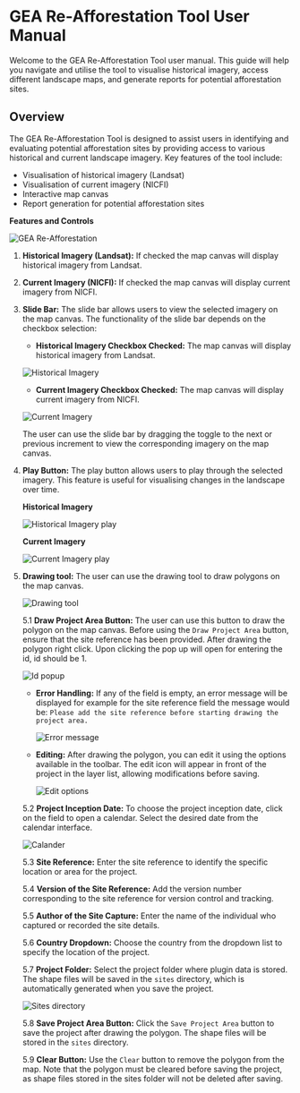 # GEA Re-Afforestation Tool User Manual

Welcome to the GEA Re-Afforestation Tool user manual. This guide will help you navigate and utilise the tool to visualise historical imagery, access different landscape maps, and generate reports for potential afforestation sites.

## Overview

The GEA Re-Afforestation Tool is designed to assist users in identifying and evaluating potential afforestation sites by providing access to various historical and current landscape imagery. Key features of the tool include:

- Visualisation of historical imagery (Landsat)
- Visualisation of current imagery (NICFI)
- Interactive map canvas
- Report generation for potential afforestation sites


**Features and Controls**

![GEA Re-Afforestation](./img/complete-gea-re-afforestation-1.png)

1. **Historical Imagery (Landsat):** If checked the map canvas will display historical imagery from Landsat.

2. **Current Imagery (NICFI):** If checked the map canvas will display current imagery from NICFI.

3. **Slide Bar:** The slide bar allows users to view the selected imagery on the map canvas. The functionality of the slide bar depends on the checkbox selection:

    - **Historical Imagery Checkbox Checked:** The map canvas will display historical imagery from Landsat.

    ![Historical Imagery](./img/complete-gea-re-afforestation-2.png)

    - **Current Imagery Checkbox Checked:** The map canvas will display current imagery from NICFI.

    ![Current Imagery](./img/complete-gea-re-afforestation-3.png)


    The user can use the slide bar by dragging the toggle to the next or previous increment to view the corresponding imagery on the map canvas.

4. **Play Button:** The play button allows users to play through the selected imagery. This feature is useful for visualising changes in the landscape over time.

    **Historical Imagery**

    ![Historical Imagery play](./img/Landsat-working.gif)

    **Current Imagery**

    ![Current Imagery play](./img/NICFIworking.gif)

5. **Drawing tool:** The user can use the drawing tool to draw polygons on the map canvas.
        
    ![Drawing tool](./img/complete-gea-re-afforestation-5.png)

    5.1 **Draw Project Area Button:** The user can use this button to draw the polygon on the map canvas. Before using the `Draw Project Area` button, ensure that the site reference has been provided. After drawing the polygon right click. Upon clicking the pop up will open for entering the id, id should be 1.

    ![Id popup](./img/complete-gea-re-afforestation-9.png)

    - **Error Handling:** If any of the field is empty, an error message will be displayed for example for the site reference field the message would be: `Please add the site reference before starting drawing the project area.`

        ![Error message](./img/complete-gea-re-afforestation-4.png)

    - **Editing:** After drawing the polygon, you can edit it using the options available in the toolbar. The edit icon will appear in front of the project in the layer list, allowing modifications before saving.

        ![Edit options](./img/complete-gea-re-afforestation-6.png)

    5.2 **Project Inception Date:** To choose the project inception date, click on the field to open a calendar. Select the desired date from the calendar interface.

    ![Calander](./img/complete-gea-re-afforestation-7.png)

    5.3 **Site Reference:** Enter the site reference to identify the specific location or area for the project.

    5.4 **Version of the Site Reference:** Add the version number corresponding to the site reference for version control and tracking.

    5.5 **Author of the Site Capture:** Enter the name of the individual who captured or recorded the site details.

    5.6 **Country Dropdown:** Choose the country from the dropdown list to specify the location of the project.
    
    5.7 **Project Folder:** Select the project folder where plugin data is stored. The shape files will be saved in the `sites` directory, which is automatically generated when you save the project.

    ![Sites directory](./img/complete-gea-re-afforestation-8.png)

    5.8 **Save Project Area Button:** Click the `Save Project Area` button to save the project after drawing the polygon. The shape files will be stored in the `sites` directory.

    5.9 **Clear Button:** Use the `Clear` button to remove the polygon from the map. Note that the polygon must be cleared before saving the project, as shape files stored in the sites folder will not be deleted after saving.
